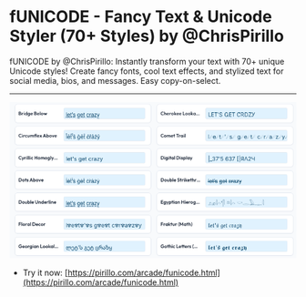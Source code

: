 # fUNICODE - Fancy Text & Unicode Styler (70+ Styles) by @ChrisPirillo

fUNICODE by @ChrisPirillo: Instantly transform your text with 70+ unique Unicode styles! Create fancy fonts, cool text effects, and stylized text for social media, bios, and messages. Easy copy-on-select.

---

![Screenshot](https://raw.githubusercontent.com/ChrisPirillo/funicode/main/assets/screenshot.png)

* Try it now: [https://pirillo.com/arcade/funicode.html](https://pirillo.com/arcade/funicode.html)